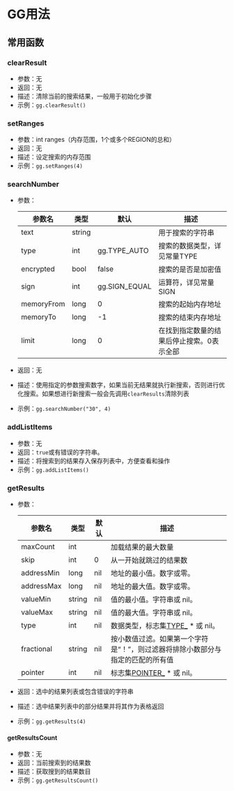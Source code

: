 # GG用法

## 常用函数

### clearResult

- 参数：无
- 返回：无
- 描述：清除当前的搜索结果，一般用于初始化步骤
- 示例：`gg.clearResult()`

### setRanges

- 参数：int ranges（内存范围，1个或多个REGION的总和）
- 返回：无
- 描述：设定搜索的内存范围
- 示例：`gg.setRanges(4)`

### searchNumber

- 参数：

    | 参数名     | 类型   | 默认          | 描述                                      |
    | ---------- | ------ | ------------- | ----------------------------------------- |
    | text       | string |               | 用于搜索的字符串                          |
    | type       | int    | gg.TYPE_AUTO  | 搜索的数据类型，详见常量TYPE              |
    | encrypted  | bool   | false         | 搜索的是否是加密值                        |
    | sign       | int    | gg.SIGN_EQUAL | 运算符，详见常量SIGN                      |
    | memoryFrom | long   | 0             | 搜索的起始内存地址                        |
    | memoryTo   | long   | -1            | 搜索的结束内存地址                        |
    | limit      | long   | 0             | 在找到指定数量的结果后停止搜索。0表示全部 |

- 返回：无

- 描述：使用指定的参数搜索数字，如果当前无结果就执行新搜索，否则进行优化搜索。如果想进行新搜索一般会先调用`clearResults`清除列表

- 示例：`gg.searchNumber("30", 4)`

### addListItems

- 参数：无
- 返回：`true`或有错误的字符串。
- 描述：将搜索到的结果存入保存列表中，方便查看和操作
- 示例：`gg.addListItems()`

### getResults

- 参数：

    | 参数名     | 类型   | 默认 | 描述                                                         |
    | ---------- | ------ | ---- | ------------------------------------------------------------ |
    | maxCount   | int    |      | 加载结果的最大数量                                           |
    | skip       | int    | 0    | 从一开始就跳过的结果数                                       |
    | addressMin | long   | nil  | 地址的最小值。数字或零。                                     |
    | addressMax | long   | nil  | 地址的最大值。数字或零。                                     |
    | valueMin   | string | nil  | 值的最小值。字符串或 nil。                                   |
    | valueMax   | string | nil  | 值的最大值。字符串或 nil。                                   |
    | type       | int    | nil  | 数据类型，标志集[TYPE_](https://gameguardian.net/help/classgg.html#TYPE_) * 或 nil。 |
    | fractional | string | nil  | 按小数值过滤。如果第一个字符是“！”，则过滤器将排除小数部分与指定的匹配的所有值 |
    | pointer    | int    | nil  | 标志集[POINTER_](https://gameguardian.net/help/classgg.html#POINTER_) * 或 nil。 |

    

- 返回：选中的结果列表或包含错误的字符串

- 描述：选中结果列表中的部分结果并将其作为表格返回

- 示例：`gg.getResults(4)`

#### getResultsCount

- 参数：无
- 返回：当前搜索到的结果数
- 描述：获取搜到的结果数目
- 示例：`gg.getResultsCount()`


































































